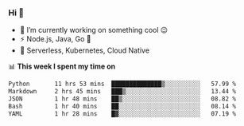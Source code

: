 ### Hi 👋

<!--
**nodejh/nodejh** is a ✨ _special_ ✨ repository because its `README.md` (this file) appears on your GitHub profile.

Here are some ideas to get you started:

- 🔭 I’m currently working on ...
- 🌱 I’m currently learning ...
- 👯 I’m looking to collaborate on ...
- 🤔 I’m looking for help with ...
- 💬 Ask me about ...
- 📫 How to reach me: ...
- 😄 Pronouns: ...
- ⚡ Fun fact: ...
-->

- 🔭 I’m currently working on something cool :wink:
- ⚡ Node.js, Java, Go :thought_balloon:
- 🤖 Serverless, Kubernetes, Cloud Native

📊 **This week I spent my time on**

<!--START_SECTION:waka-->

```txt
Python       11 hrs 53 mins  ██████████████▒░░░░░░░░░░   57.99 %
Markdown     2 hrs 45 mins   ███▒░░░░░░░░░░░░░░░░░░░░░   13.44 %
JSON         1 hr 48 mins    ██▒░░░░░░░░░░░░░░░░░░░░░░   08.82 %
Bash         1 hr 40 mins    ██░░░░░░░░░░░░░░░░░░░░░░░   08.14 %
YAML         1 hr 28 mins    █▓░░░░░░░░░░░░░░░░░░░░░░░   07.19 %
```

<!--END_SECTION:waka-->


<!--
:traffic_light: **Visitors**

![visitors](https://visitor-badge.glitch.me/badge?page_id=nodejh.nodejh)
-->
